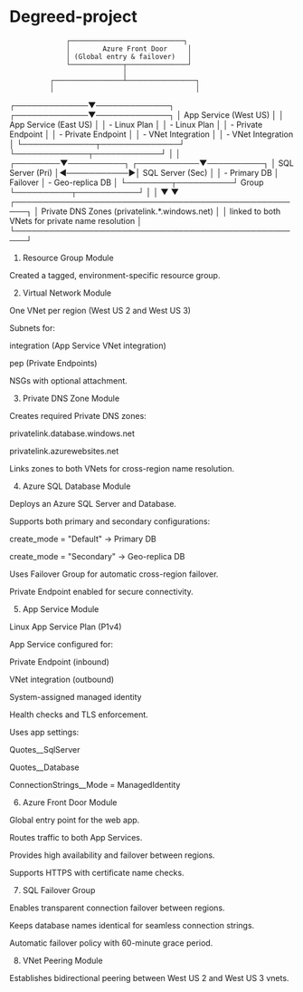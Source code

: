 # Degreed-project
                  ┌────────────────────────────┐
                  │        Azure Front Door     │
                  │ (Global entry & failover)   │
                  └─────────────┬───────────────┘
                                │
              ┌─────────────────┴─────────────────┐
              │                                   │
┌─────────────▼─────────────┐       ┌─────────────▼─────────────┐
│  App Service (West US)     │       │  App Service (East US)    │
│  - Linux Plan              │       │  - Linux Plan             │
│  - Private Endpoint        │       │  - Private Endpoint       │
│  - VNet Integration        │       │  - VNet Integration       │
└─────────────┬──────────────┘       └─────────────┬────────────┘
              │                                   │
     ┌────────▼──────────┐             ┌───────────▼──────────┐
     │  SQL Server (Pri) │◄───────────►│  SQL Server (Sec)    │
     │  - Primary DB     │  Failover   │  - Geo-replica DB    │
     └────────┬──────────┘   Group     └──────────┬───────────┘
              │                                   │
              ▼                                   ▼
     ┌────────────────────────────────────────────────────┐
     │   Private DNS Zones (privatelink.*.windows.net)     │
     │   linked to both VNets for private name resolution   │
     └────────────────────────────────────────────────────┘


1. Resource Group Module

Created a tagged, environment-specific resource group.

2. Virtual Network Module

One VNet per region (West US 2 and West US 3)

Subnets for:

integration (App Service VNet integration)

pep (Private Endpoints)

NSGs with optional attachment.

3. Private DNS Zone Module

Creates required Private DNS zones:

privatelink.database.windows.net

privatelink.azurewebsites.net

Links zones to both VNets for cross-region name resolution.

4. Azure SQL Database Module

Deploys an Azure SQL Server and Database.

Supports both primary and secondary configurations:

create_mode = "Default" → Primary DB

create_mode = "Secondary" → Geo-replica DB

Uses Failover Group for automatic cross-region failover.

Private Endpoint enabled for secure connectivity.

5. App Service Module

Linux App Service Plan (P1v4)

App Service configured for:

Private Endpoint (inbound)

VNet integration (outbound)

System-assigned managed identity

Health checks and TLS enforcement.

Uses app settings:

Quotes__SqlServer

Quotes__Database

ConnectionStrings__Mode = ManagedIdentity

6. Azure Front Door Module

Global entry point for the web app.

Routes traffic to both App Services.

Provides high availability and failover between regions.

Supports HTTPS with certificate name checks.

7. SQL Failover Group

Enables transparent connection failover between regions.

Keeps database names identical for seamless connection strings.

Automatic failover policy with 60-minute grace period.

8. VNet Peering Module

Establishes bidirectional peering between West US 2 and West US 3 vnets.

